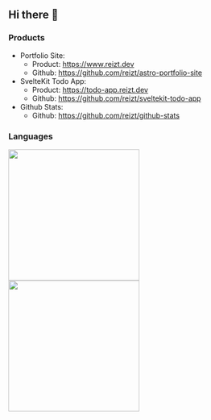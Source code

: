 ## Hi there 👋

### Products
- Portfolio Site:
  - Product: https://www.reizt.dev
  - Github: https://github.com/reizt/astro-portfolio-site
- SvelteKit Todo App:
  - Product: https://todo-app.reizt.dev
  - Github: https://github.com/reizt/sveltekit-todo-app
- Github Stats:
  - Github: https://github.com/reizt/github-stats

### Languages

<a href="https://github.com/reizt#gh-light-mode-only">
  <img class="languages light" src="https://github-stats.reizt.dev/api/top-langs.svg?userName=reizt&theme=light" width="260"/>
</a>
<a href="https://github.com/reizt#gh-dark-mode-only">
  <img class="languages dark" src="https://github-stats.reizt.dev/api/top-langs.svg?userName=reizt&theme=dark" width="260"/>
</a>

